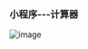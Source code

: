 ### 小程序---计算器
![image](https://note.youdao.com/yws/api/personal/file/A798098606F840CFA8248355F68D3567?method=download&shareKey=03421c7ca0ca6dcea83eaae7a0d9fb13)
